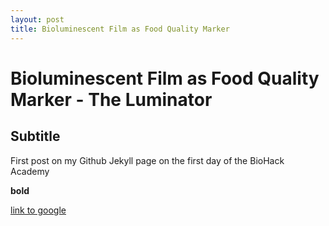 ```yaml
---
layout: post
title: Bioluminescent Film as Food Quality Marker
---
```


# Bioluminescent Film as Food Quality Marker - The Luminator

## Subtitle

First post on my Github Jekyll page on the first day of the BioHack Academy

**bold**

[link to google](www.google.com)
